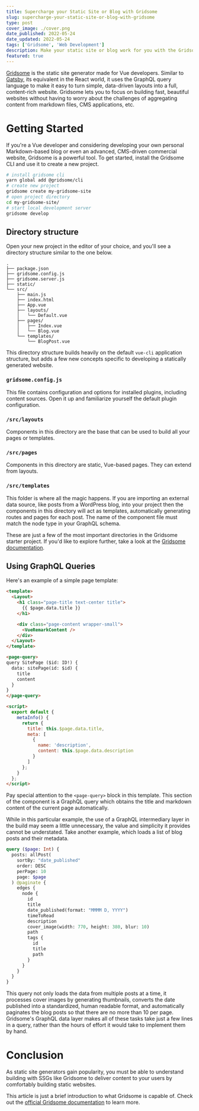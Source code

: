```yaml
---
title: Supercharge your Static Site or Blog with Gridsome
slug: supercharge-your-static-site-or-blog-with-gridsome
type: post
cover_image: ./cover.png
date_published: 2022-05-24
date_updated: 2022-05-24
tags: ['Gridsome', 'Web Development']
description: Make your static site or blog work for you with the Gridsome static site generator.
featured: true
---
```


[Gridsome](https://gridsome.org/) is the static site generator made for Vue developers. Similar to [Gatsby](https://www.gatsbyjs.com/), its equivalent in the React world, it uses the GraphQL query language to make it easy to turn simple, data-driven layouts into a full, content-rich website. Gridsome lets you to focus on building fast, beautiful websites without having to worry about the challenges of aggregating content from markdown files, CMS applications, etc.

# Getting Started

If you're a Vue developer and considering developing your own personal Markdown-based blog or even an advanced, CMS-driven commercial website, Gridsome is a powerful tool. To get started, install the Gridsome CLI and use it to create a new project.

```bash
# install gridsome cli
yarn global add @gridsome/cli
# create new project
gridsome create my-gridsome-site
# open project directory
cd my-gridsome-site/
# start local development server
gridsome develop
```

## Directory structure

Open your new project in the editor of your choice, and you'll see a directory structure similar to the one below.

```
.
├── package.json
├── gridsome.config.js
├── gridsome.server.js
├── static/
└── src/
    ├── main.js
    ├── index.html
    ├── App.vue
    ├── layouts/
    │   └── Default.vue
    ├── pages/
    │   ├── Index.vue
    │   └── Blog.vue
    └── templates/
        └── BlogPost.vue
```

This directory structure builds heavily on the default `vue-cli` application structure, but adds a few new concepts specific to developing a statically generated website.

### `gridsome.config.js`

This file contains configuration and options for installed plugins, including content sources. Open it up and familiarize yourself the default plugin configuration.

### `/src/layouts`

Components in this directory are the base that can be used to build all your pages or templates.

### `/src/pages`

Components in this directory are static, Vue-based pages. They can extend from layouts.

### `/src/templates`

This folder is where all the magic happens. If you are importing an external data source, like posts from a WordPress blog, into your project then the components in this directory will act as templates, automatically generating routes and pages for each post. The name of the component file must match the node type in your GraphQL schema.

These are just a few of the most important directories in the Gridsome starter project. If you'd like to explore further, take a look at the [Gridsome documentation](https://gridsome.org/docs/directory-structure/).

## Using GraphQL Queries

Here's an example of a simple page template:

```html title="/src/templates/SitePage.vue"
<template>
  <Layout>
    <h1 class="page-title text-center title">
      {{ $page.data.title }}
    </h1>

    <div class="page-content wrapper-small">
      <VueRemarkContent />
    </div>
  </Layout>
</template>

<page-query>
query SitePage ($id: ID!) {
  data: sitePage(id: $id) {
    title
    content
  }
}
</page-query>

<script>
  export default {
    metaInfo() {
      return {
        title: this.$page.data.title,
        meta: [
          {
            name: 'description',
            content: this.$page.data.description
          }
        ]
      };
    }
  };
</script>
```

Pay special attention to the `<page-query>` block in this template. This section of the component is a GraphQL query which obtains the title and markdown content of the current page automatically.

While in this particular example, the use of a GraphQL intermediary layer in the build may seem a little unnecessary, the value and simplicity it provides cannot be understated. Take another example, which loads a list of blog posts and their metadata.

```graphql
query ($page: Int) {
  posts: allPost(
    sortBy: "date_published"
    order: DESC
    perPage: 10
    page: $page
  ) @paginate {
    edges {
      node {
        id
        title
        date_published(format: "MMMM D, YYYY")
        timeToRead
        description
        cover_image(width: 770, height: 380, blur: 10)
        path
        tags {
          id
          title
          path
        }
      }
    }
  }
}
```

This query not only loads the data from multiple posts at a time, it processes cover images by generating thumbnails, converts the date published into a standardized, human readable format, and automatically paginates the blog posts so that there are no more than 10 per page. Gridsome's GraphQL data layer makes all of these tasks take just a few lines in a query, rather than the hours of effort it would take to implement them by hand.

# Conclusion

As static site generators gain popularity, you must be able to understand building with SSGs like Gridsome to deliver content to your users by comfortably building static websites.

This article is just a brief introduction to what Gridsome is capable of. Check out the [official Gridsome documentation](https://gridsome.org/docs/) to learn more.
